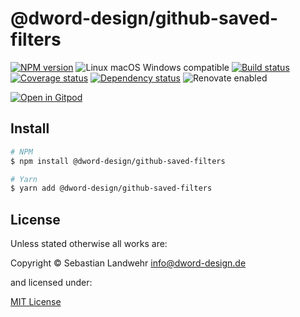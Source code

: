 <!-- TITLE/ -->
# @dword-design/github-saved-filters
<!-- /TITLE -->

<!-- BADGES/ -->
[![NPM version](https://img.shields.io/npm/v/@dword-design/github-saved-filters.svg)](https://npmjs.org/package/@dword-design/github-saved-filters)
![Linux macOS Windows compatible](https://img.shields.io/badge/os-linux%20%7C%C2%A0macos%20%7C%C2%A0windows-blue)
[![Build status](https://img.shields.io/github/workflow/status/dword-design/github-saved-filters/build)](https://github.com/dword-design/github-saved-filters/actions)
[![Coverage status](https://img.shields.io/coveralls/dword-design/github-saved-filters)](https://coveralls.io/github/dword-design/github-saved-filters)
[![Dependency status](https://img.shields.io/david/dword-design/github-saved-filters)](https://david-dm.org/dword-design/github-saved-filters)
![Renovate enabled](https://img.shields.io/badge/renovate-enabled-brightgreen)

[![Open in Gitpod](https://gitpod.io/button/open-in-gitpod.svg)](https://gitpod.io/#https://github.com/dword-design/github-saved-filters)
<!-- /BADGES -->

<!-- DESCRIPTION/ -->

<!-- /DESCRIPTION -->

<!-- INSTALL/ -->
## Install

```bash
# NPM
$ npm install @dword-design/github-saved-filters

# Yarn
$ yarn add @dword-design/github-saved-filters
```
<!-- /INSTALL -->

<!-- LICENSE/ -->
## License

Unless stated otherwise all works are:

Copyright &copy; Sebastian Landwehr <info@dword-design.de>

and licensed under:

[MIT License](https://opensource.org/licenses/MIT)
<!-- /LICENSE -->

